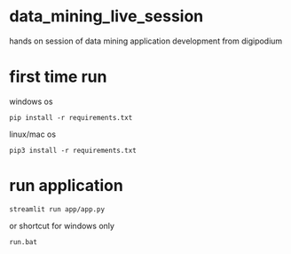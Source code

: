 # data_mining_live_session
 hands on session of data mining application development from digipodium

# first time run
windows os
```shell
pip install -r requirements.txt
```
linux/mac os
```shell
pip3 install -r requirements.txt
```

# run application
```shell
streamlit run app/app.py
```
or shortcut for windows only
```shell
run.bat
```
